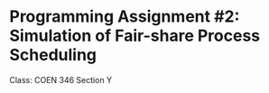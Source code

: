 # Programming Assignment \#2: Simulation of Fair-share Process Scheduling

Class: COEN 346 Section Y  